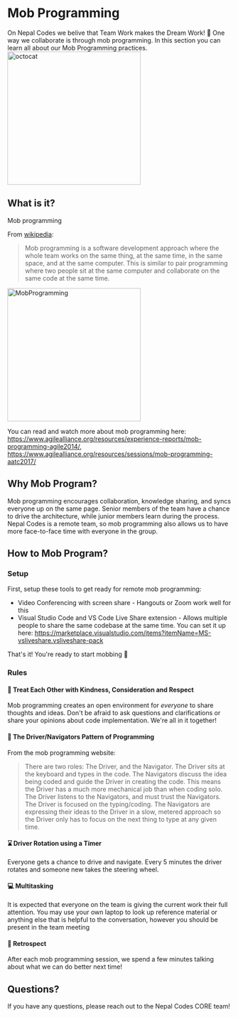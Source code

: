 # Mob Programming
On Nepal Codes we belive that Team Work makes the Dream Work! :raised_hands:
One way we collaborate is through mob programming. In this section you can learn all about our Mob Programming practices.
<img src="https://octodex.github.com/images/benevocats.png" alt="octocat" width="300">


## What is it?

Mob programming

From [wikipedia](https://en.wikipedia.org/wiki/Mob_programming):
> Mob programming is a software development approach where the whole team works on the same thing, at the same time, in the same space, and at the same computer. This is similar to pair programming where two people sit at the same computer and collaborate on the same code at the same time.

<img src="https://upload.wikimedia.org/wikipedia/commons/3/31/Mob_prog.jpg" alt="MobProgramming" width="300">

You can read and watch more about mob programming here: https://www.agilealliance.org/resources/experience-reports/mob-programming-agile2014/, https://www.agilealliance.org/resources/sessions/mob-programming-aatc2017/


## Why Mob Program?

Mob programming encourages collaboration, knowledge sharing, and syncs everyone up on the same page. Senior members of the team have a chance to drive the architecture, while junior members learn during the process. Nepal Codes is a remote team, so mob programming also allows us to have more face-to-face time with everyone in the group.

## How to Mob Program?

### Setup
First, setup these tools to get ready for remote mob programming:
* Video Conferencing with screen share - Hangouts or Zoom work well for this
* Visual Studio Code and VS Code Live Share extension - Allows multiple people to share the same codebase at the same time. You can set it up here: https://marketplace.visualstudio.com/items?itemName=MS-vsliveshare.vsliveshare-pack

That's it! You're ready to start mobbing :tada:

### Rules
#### :hugs: Treat Each Other with Kindness, Consideration and Respect
Mob programming creates an open environment for _everyone_ to share thoughts and ideas. Don't be afraid to ask questions and clarifications or share your opinions about code implementation. We're all in it together!

#### :handshake:	The Driver/Navigators Pattern of Programming
From the mob programming website:
> There are two roles: The Driver, and the Navigator. The Driver sits at the keyboard and types in the code. The Navigators discuss the idea being coded and guide the Driver in creating the code. This means the Driver has a much more mechanical job than when coding solo. The Driver listens to the Navigators, and must trust the Navigators. The Driver is focused on the typing/coding. The Navigators are expressing their ideas to the Driver in a slow, metered approach so the Driver only has to focus on the next thing to type at any given time.

#### :hourglass: Driver Rotation using a Timer
Everyone gets a chance to drive and navigate. Every 5 minutes the driver rotates and someone new takes the steering wheel.

#### :computer:	Multitasking
It is expected that everyone on the team is giving the current work their full attention. You may use your own laptop to look up reference material or anything else that is helpful to the conversation, however you should be present in the team meeting

#### :thinking: Retrospect
After each mob programming session, we spend a few minutes talking about what we can do better next time!

## Questions?
If you have any questions, please reach out to the Nepal Codes CORE team!
